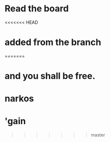 # Read the board
<<<<<<< HEAD

# added from the branch
=======
# and you shall be free.

# narkos

# 'gain
>>>>>>> master
